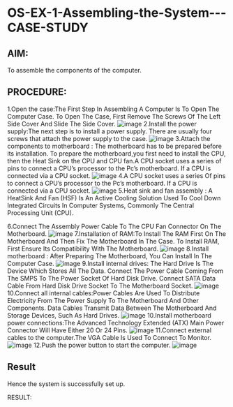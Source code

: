 # OS-EX-1-Assembling-the-System---CASE-STUDY

## AIM:
To assemble the components of the computer.

## PROCEDURE:
1.Open the case:The First Step In Assembling A Computer Is To Open The Computer Case. To Open The Case, First Remove The Screws Of The Left Side Cover And Slide The Side Cover.
![image](https://github.com/kabilan22000284/OS-EX-1-Assembling-the-System---CASE-STUDY/assets/123469171/60cede93-083c-44cf-a05e-5f6e0101421d)
2.Install the power supply:The next step is to install a power supply. There are usually four screws that attach the power supply to the case.
![image](https://github.com/kabilan22000284/OS-EX-1-Assembling-the-System---CASE-STUDY/assets/123469171/bd217e66-32c3-4588-8c07-15ae8a400a4e)
3.Attach the components to motherboard : The motherboard has to be prepared before its installation. To prepare the motherboard,you first need to install the CPU, then the Heat Sink on the CPU and CPU fan.A CPU socket uses a series of pins to connect a CPU’s processor to the Pc’s motherboard. If a CPU is connected via a CPU socket.
![image](https://github.com/kabilan22000284/OS-EX-1-Assembling-the-System---CASE-STUDY/assets/123469171/9ea5955a-382f-45a5-a2ba-45706d1c9839)
4.A CPU socket uses a series Of pins to connect a CPU’s processor to the Pc’s motherboard. If a CPU is connected via a CPU socket.
![image](https://github.com/kabilan22000284/OS-EX-1-Assembling-the-System---CASE-STUDY/assets/123469171/95d9e0d6-e918-414d-98f6-d576a082e820)
5.Heat sink and fan assembly : A HeatSink And Fan (HSF) Is An Active Cooling Solution Used To Cool Down Integrated Circuits In Computer Systems, Commonly The Central Processing Unit (CPU).

6.Connect The Assembly Power Cable To The CPU Fan Connector On The Motherboard.
![image](https://github.com/kabilan22000284/OS-EX-1-Assembling-the-System---CASE-STUDY/assets/123469171/74ab111f-a704-4c92-9f52-cf8cea7cda7e)
7.Installation of RAM:To Install The RAM First On The Motherboard And Then Fix The Motherboard In The Case. To Install RAM, First Ensure Its Compatibility With The Motherboard.
![image](https://github.com/kabilan22000284/OS-EX-1-Assembling-the-System---CASE-STUDY/assets/123469171/faf106e4-cec7-441a-92e4-ae3dec3c6c6a)
8.Install motherboard : After Preparing The Motherboard, You Can Install In The Computer Case.
![image](https://github.com/kabilan22000284/OS-EX-1-Assembling-the-System---CASE-STUDY/assets/123469171/f3891139-b756-42d4-9c88-be159291300d)
9.Install internal drives: The Hard Drive Is The Device Which Stores All The Data. Connect The Power Cable Coming From The SMPS To The Power Socket Of Hard Disk Drive. Connect SATA Data Cable From Hard Disk Drive Socket To The Motherboard Socket.
![image](https://github.com/kabilan22000284/OS-EX-1-Assembling-the-System---CASE-STUDY/assets/123469171/61a1b2de-da37-41f8-a7d4-af51ff98a1c7)
10.Connect all internal cables:Power Cables Are Used To Distribute Electricity From The Power Supply To The Motherboard And Other Components. Data Cables Transmit Data Between The Motherboard And Storage Devices, Such As Hard Drives.
![image](https://github.com/kabilan22000284/OS-EX-1-Assembling-the-System---CASE-STUDY/assets/123469171/ae49ea28-b967-4c12-b100-024d528cc9ce)
10.Install motherboard power connections:The Advanced Technology Extended (ATX) Main Power Connector Will Have Either 20 Or 24 Pins.
![image](https://github.com/kabilan22000284/OS-EX-1-Assembling-the-System---CASE-STUDY/assets/123469171/3d92e83c-906b-4a33-b584-a1a31391d068)
11.Connect external cables to the computer.The VGA Cable Is Used To Connect To Monitor.
![image](https://github.com/kabilan22000284/OS-EX-1-Assembling-the-System---CASE-STUDY/assets/123469171/88811355-56e3-4f83-8f81-efd05988563d)
12.Push the power button to start the computer.
![image](https://github.com/kabilan22000284/OS-EX-1-Assembling-the-System---CASE-STUDY/assets/123469171/2497ca29-0832-4f02-8880-ce39427b53b4)

## Result
Hence the system is successfully set up.














RESULT:
